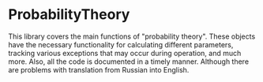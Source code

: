 # ProbabilityTheory
This library covers the main functions of "probability theory".
These objects have the necessary functionality for calculating different parameters, tracking various exceptions that may occur during operation, and much more.
Also, all the code is documented in a timely manner. Although there are problems with translation from Russian into English.
